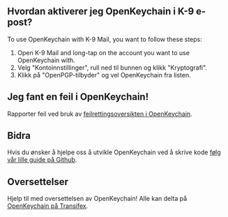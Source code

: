 [//]: # (NOTE: Please put every sentence in its own line, Transifex puts every line in its own translation field!)

## Hvordan aktiverer jeg OpenKeychain i K-9 e-post?
To use OpenKeychain with K-9 Mail, you want to follow these steps:
  1. Open K-9 Mail and long-tap on the account you want to use OpenKeychain with.
  2. Velg "Kontoinnstillinger", rull ned til bunnen og klikk "Kryptografi".
  3. Klikk på "OpenPGP-tilbyder" og vel OpenKeychain fra listen.

## Jeg fant en feil i OpenKeychain!
Rapporter feil ved bruk av [feilrettingsoversikten i OpenKeychain](https://github.com/openpgp-keychain/openpgp-keychain/issues).

## Bidra
Hvis du ønsker å hjelpe oss å utvikle OpenKeychain ved å skrive kode [følg vår lille guide på Github](https://github.com/openpgp-keychain/openpgp-keychain#contribute-code).

## Oversettelser
Hjelp til med oversettelsen av OpenKeychain! Alle kan delta på [OpenKeychain på Transifex](https://www.transifex.com/projects/p/open-keychain/).